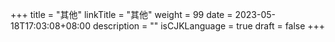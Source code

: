 +++
title = "其他"
linkTitle = "其他"
weight = 99
date = 2023-05-18T17:03:08+08:00
description = ""
isCJKLanguage = true
draft = false
+++